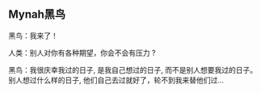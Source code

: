 ## Mynah黑鸟

黑鸟：我来了！

人类：别人对你有各种期望，你会不会有压力 ?

黑鸟：我很庆幸我过的日子, 是我自己想过的日子, 而不是别人想要我过的日子。 别人想过什么样的日子, 他们自己去过就好了，轮不到我来替他们过... 
